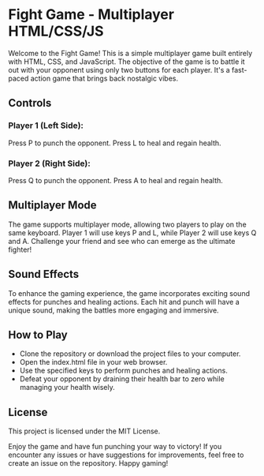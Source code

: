 # Fight Game - Multiplayer HTML/CSS/JS
Welcome to the Fight Game! This is a simple multiplayer game built entirely with HTML, CSS, and JavaScript. The objective of the game is to battle it out with your opponent using only two buttons for each player. It's a fast-paced action game that brings back nostalgic vibes.

## Controls

### Player 1 (Left Side):
Press P to punch the opponent.
Press L to heal and regain health.

### Player 2 (Right Side):
Press Q to punch the opponent.
Press A to heal and regain health.

## Multiplayer Mode
The game supports multiplayer mode, allowing two players to play on the same keyboard. Player 1 will use keys P and L, while Player 2 will use keys Q and A. Challenge your friend and see who can emerge as the ultimate fighter!

## Sound Effects
To enhance the gaming experience, the game incorporates exciting sound effects for punches and healing actions. Each hit and punch will have a unique sound, making the battles more engaging and immersive.

## How to Play
- Clone the repository or download the project files to your computer.
- Open the index.html file in your web browser.
- Use the specified keys to perform punches and healing actions.
- Defeat your opponent by draining their health bar to zero while managing your health wisely.

## License
This project is licensed under the MIT License.

Enjoy the game and have fun punching your way to victory! If you encounter any issues or have suggestions for improvements, feel free to create an issue on the repository. Happy gaming!

